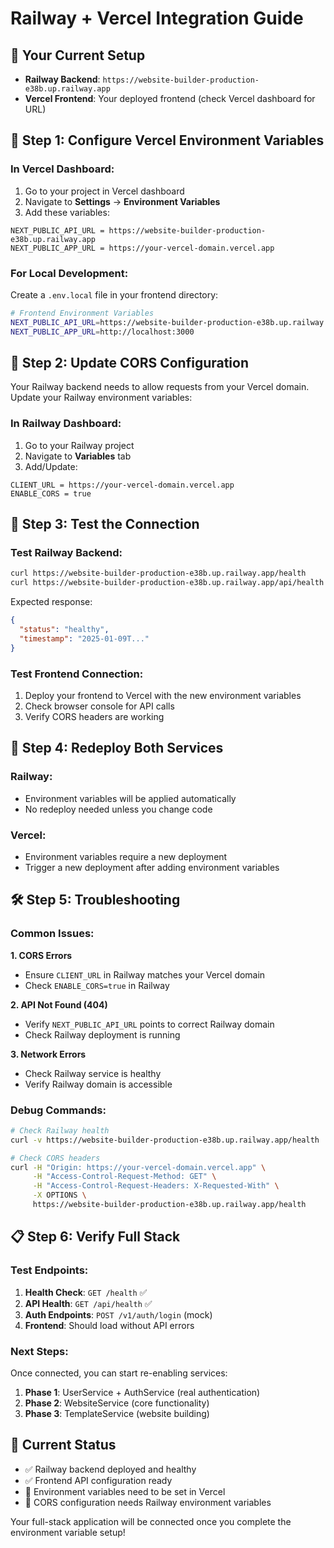 # Railway + Vercel Integration Guide

## 🚀 **Your Current Setup**
- **Railway Backend**: `https://website-builder-production-e38b.up.railway.app`
- **Vercel Frontend**: Your deployed frontend (check Vercel dashboard for URL)

## 🔗 **Step 1: Configure Vercel Environment Variables**

### In Vercel Dashboard:
1. Go to your project in Vercel dashboard
2. Navigate to **Settings** → **Environment Variables**
3. Add these variables:

```
NEXT_PUBLIC_API_URL = https://website-builder-production-e38b.up.railway.app
NEXT_PUBLIC_APP_URL = https://your-vercel-domain.vercel.app
```

### For Local Development:
Create a `.env.local` file in your frontend directory:
```bash
# Frontend Environment Variables
NEXT_PUBLIC_API_URL=https://website-builder-production-e38b.up.railway.app
NEXT_PUBLIC_APP_URL=http://localhost:3000
```

## 🔧 **Step 2: Update CORS Configuration**

Your Railway backend needs to allow requests from your Vercel domain. Update your Railway environment variables:

### In Railway Dashboard:
1. Go to your Railway project
2. Navigate to **Variables** tab
3. Add/Update:

```
CLIENT_URL = https://your-vercel-domain.vercel.app
ENABLE_CORS = true
```

## 🧪 **Step 3: Test the Connection**

### Test Railway Backend:
```bash
curl https://website-builder-production-e38b.up.railway.app/health
curl https://website-builder-production-e38b.up.railway.app/api/health
```

Expected response:
```json
{
  "status": "healthy",
  "timestamp": "2025-01-09T..."
}
```

### Test Frontend Connection:
1. Deploy your frontend to Vercel with the new environment variables
2. Check browser console for API calls
3. Verify CORS headers are working

## 🔄 **Step 4: Redeploy Both Services**

### Railway:
- Environment variables will be applied automatically
- No redeploy needed unless you change code

### Vercel:
- Environment variables require a new deployment
- Trigger a new deployment after adding environment variables

## 🛠️ **Step 5: Troubleshooting**

### Common Issues:

**1. CORS Errors**
- Ensure `CLIENT_URL` in Railway matches your Vercel domain
- Check `ENABLE_CORS=true` in Railway

**2. API Not Found (404)**
- Verify `NEXT_PUBLIC_API_URL` points to correct Railway domain
- Check Railway deployment is running

**3. Network Errors**
- Check Railway service is healthy
- Verify Railway domain is accessible

### Debug Commands:
```bash
# Check Railway health
curl -v https://website-builder-production-e38b.up.railway.app/health

# Check CORS headers
curl -H "Origin: https://your-vercel-domain.vercel.app" \
     -H "Access-Control-Request-Method: GET" \
     -H "Access-Control-Request-Headers: X-Requested-With" \
     -X OPTIONS \
     https://website-builder-production-e38b.up.railway.app/health
```

## 📋 **Step 6: Verify Full Stack**

### Test Endpoints:
1. **Health Check**: `GET /health` ✅
2. **API Health**: `GET /api/health` ✅
3. **Auth Endpoints**: `POST /v1/auth/login` (mock)
4. **Frontend**: Should load without API errors

### Next Steps:
Once connected, you can start re-enabling services:
1. **Phase 1**: UserService + AuthService (real authentication)
2. **Phase 2**: WebsiteService (core functionality)
3. **Phase 3**: TemplateService (website building)

## 🎯 **Current Status**
- ✅ Railway backend deployed and healthy
- ✅ Frontend API configuration ready
- 🔄 Environment variables need to be set in Vercel
- 🔄 CORS configuration needs Railway environment variables

Your full-stack application will be connected once you complete the environment variable setup!
